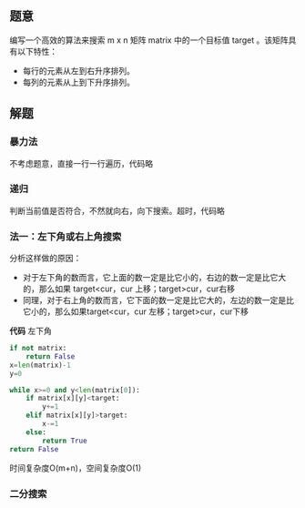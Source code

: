 ## 题意

编写一个高效的算法来搜索 m x n 矩阵 matrix 中的一个目标值 target 。该矩阵具有以下特性：

- 每行的元素从左到右升序排列。
- 每列的元素从上到下升序排列。

## 解题

### 暴力法

不考虑题意，直接一行一行遍历，代码略

### 递归

判断当前值是否符合，不然就向右，向下搜索。超时，代码略

### 法一：左下角或右上角搜索

分析这样做的原因：
- 对于左下角的数而言，它上面的数一定是比它小的，右边的数一定是比它大的，那么如果 target<cur，cur 上移；target>cur，cur右移
- 同理，对于右上角的数而言，它下面的数一定是比它大的，左边的数一定是比它小的，那么如果target<cur，cur 左移；target>cur，cur下移

**代码** 左下角

```python
if not matrix:
	return False
x=len(matrix)-1
y=0

while x>=0 and y<len(matrix[0]):
	if matrix[x][y]<target:
		y+=1
	elif matrix[x][y]>target:
		x-=1
	else:
		return True
return False
```

时间复杂度O(m+n)，空间复杂度O(1)

### 二分搜索

